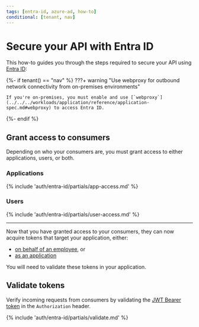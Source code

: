 ```yaml
---
tags: [entra-id, azure-ad, how-to]
conditional: [tenant, nav]
---
```


# Secure your API with Entra ID

This how-to guides you through the steps required to secure your API using [Entra ID](../README.md):

{%- if tenant() == "nav" %}
???+ warning "Use webproxy for outbound network connectivity from on-premises environments"

    If you're on-premises, you must enable and use [`webproxy`](../../../workloads/application/reference/application-spec.md#webproxy) to access Entra ID.

{%- endif %}

## Grant access to consumers

Depending on who your consumers are, you must grant access to either applications, users, or both.

### Applications

{% include 'auth/entra-id/partials/app-access.md' %}

### Users

{% include 'auth/entra-id/partials/user-access.md' %}

---

Now that you have granted access to your consumers, they can now acquire tokens that target your application, either:

- [on behalf of an employee](consume-obo.md), or
- [as an application](consume-m2m.md)

You will need to validate these tokens in your application.

## Validate tokens

Verify incoming requests from consumers by validating the [JWT Bearer token](../../explanations/README.md#bearer-token) in the `Authorization` header.

{% include 'auth/entra-id/partials/validate.md' %}

[variables-ref]: ../reference/README.md#variables-for-validating-tokens
